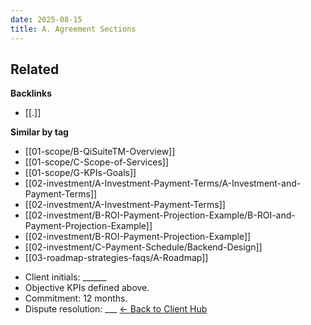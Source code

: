```yaml
---
date: 2025-08-15
title: A. Agreement Sections
---
```


<!-- RELATED:START -->

## Related
**Backlinks**
- [[.]]

**Similar by tag**
- [[01-scope/B-QiSuiteTM-Overview]]
- [[01-scope/C-Scope-of-Services]]
- [[01-scope/G-KPIs-Goals]]
- [[02-investment/A-Investment-Payment-Terms/A-Investment-and-Payment-Terms]]
- [[02-investment/A-Investment-Payment-Terms]]
- [[02-investment/B-ROI-Payment-Projection-Example/B-ROI-and-Payment-Projection-Example]]
- [[02-investment/B-ROI-Payment-Projection-Example]]
- [[02-investment/C-Payment-Schedule/Backend-Design]]
- [[03-roadmap-strategies-faqs/A-Roadmap]]

<!-- RELATED:END -->



















- Client initials: ______
- Objective KPIs defined above.
- Commitment: 12 months.
- Dispute resolution: ___
[← Back to Client Hub](https://www.builtbyrays.com/Client-Vault/portal)